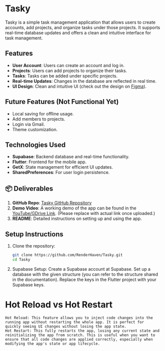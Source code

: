 # Tasky

Tasky is a simple task management application that allows users to create accounts, add projects, and organize tasks under those projects. It supports real-time database updates and offers a clean and intuitive interface for task management.

## Features

- **User Account**: Users can create an account and log in.
- **Projects**: Users can add projects to organize their tasks.
- **Tasks**: Tasks can be added under specific projects.
- **Real-time Updates**: Changes in the database are reflected in real time.
- **UI Design**: Clean and intuitive UI (check out the design on [Figma](https://www.figma.com/community/file/1242943045226413091)).

## Future Features (Not Functional Yet)
- Local saving for offline usage.
- Add members to projects.
- Login via Gmail.
- Theme customization.

## Technologies Used

- **Supabase**: Backend database and real-time functionality.
- **Flutter**: Frontend for the mobile app.
- **GetX**: State management for efficient UI updates.
- **SharedPreferences**: For user login persistence.

## 📦 Deliverables

1. **GitHub Repo**: [Tasky GitHub Repository](https://github.com/RenderHaven/Tasky)
2. **Demo Video**: A working demo of the app can be found in the [YouTube/GDrive Link](#). (Please replace with actual link once uploaded.)
3. **README**: Detailed instructions on setting up and using the app.

## Setup Instructions

1. Clone the repository:
   ```bash
   git clone https://github.com/RenderHaven/Tasky.git
   cd Tasky
2. Supabase Setup:
    Create a Supabase account at Supabase.
    Set up a database with the given structure (you can refer to the structure shared in the documentation).
    Replace the keys in the Flutter project with your Supabase keys.
# Hot Reload vs Hot Restart
    Hot Reload: This feature allows you to inject code changes into the running app without restarting the whole app. It is perfect for quickly seeing UI changes without losing the app state.
    Hot Restart: This fully restarts the app, losing any current state and reinitializing the app from scratch. This is useful when you want to ensure that all code changes are applied correctly, especially when modifying the app's state or app lifecycle.